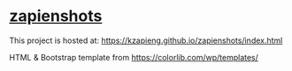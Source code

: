 # [zapienshots](https://kzapieng.github.io/zapienshots/index.html)
This project is hosted at: https://kzapieng.github.io/zapienshots/index.html

HTML & Bootstrap template from https://colorlib.com/wp/templates/
